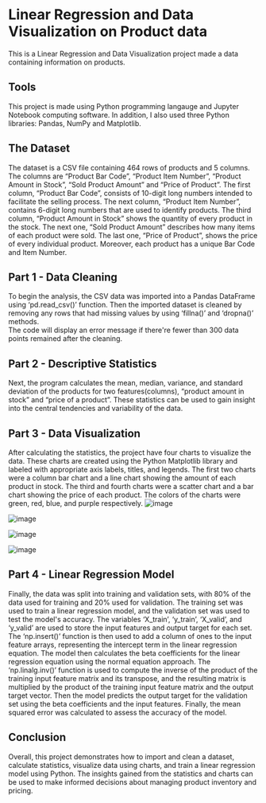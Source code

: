 # Linear Regression and Data Visualization on Product data
This is a Linear Regression and Data Visualization project made a data containing information on products. 

## Tools
This project is made using Python programming langauge and Jupyter Notebook computing software. 
In addition, I also used three Python libraries: Pandas, NumPy and Matplotlib.

## The Dataset
The dataset is a CSV file containing 464 rows of products and 5 columns. 
The columns are “Product Bar Code”, “Product Item Number”, “Product Amount in Stock”, “Sold Product Amount” and “Price of Product”. 
The first column, “Product Bar Code”, consists of 10-digit long numbers intended to facilitate the selling process. 
The next column, “Product Item Number”, contains 6-digit long numbers that are used to identify products. The third column, “Product Amount in Stock” shows the quantity of every product in the stock. 
The next one, “Sold Product Amount” describes how many items of each product were sold.
The last one, “Price of Product”, shows the price of every individual product. Moreover, each product has a unique Bar Code and Item Number.

## Part 1 - Data Cleaning
To begin the analysis, the CSV data was imported into a Pandas DataFrame using ‘pd.read_csv()’ function. 
Then the imported dataset is cleaned by removing any rows that had missing values by using ‘fillna()’ and ‘dropna()’ methods.          
The code will display an error message if there're fewer than 300 data points remained after the cleaning. 

## Part 2 - Descriptive Statistics
Next, the program calculates the mean, median, variance, and standard deviation of the products for two features(columns), “product amount in stock” and “price of a product”.
These statistics can be used to gain insight into the central tendencies and variability of the data. 

## Part 3 - Data Visualization
After calculating the statistics, the project have four charts to visualize the data. 
These charts are created using the Python Matplotlib library and labeled with appropriate axis labels, titles, and legends. 
The first two charts were a column bar chart and a line chart showing the amount of each product in stock. 
The third and fourth charts were a scatter chart and a bar chart showing the price of each product. 
The colors of the charts were green, red, blue, and purple respectively. 
![image](https://github.com/NahomAbera/Linear-Regression-and-Data-Visualization-on-Product-data/assets/144270821/71b0c823-0b94-4875-b788-14531e55d180)


![image](https://github.com/NahomAbera/Linear-Regression-and-Data-Visualization-on-Product-data/assets/144270821/6b3b7b49-b32d-4032-b8b6-ff831713cf14)

![image](https://github.com/NahomAbera/Linear-Regression-and-Data-Visualization-on-Product-data/assets/144270821/6093e256-f295-432f-bef1-63562cb8946b)

![image](https://github.com/NahomAbera/Linear-Regression-and-Data-Visualization-on-Product-data/assets/144270821/d3ae27ae-eb9a-48fe-9f40-a3545a2aba3a)

## Part 4 - Linear Regression Model
Finally, the data was split into training and validation sets, with 80% of the data used for training and 20% used for validation. 
The training set was used to train a linear regression model, and the validation set was used to test the model's accuracy. 
The variables ‘X_train’, ‘y_train’, ‘X_valid’, and ‘y_valid’ are used to store the input features and output target for each set.
The ‘np.insert()’ function is then used to add a column of ones to the input feature arrays, representing the intercept term in the linear regression equation.
The model then calculates the beta coefficients for the linear regression equation using the normal equation approach.
The ‘np.linalg.inv()’ function is used to compute the inverse of the product of the training input feature matrix and its transpose, and the resulting matrix is multiplied by the product of the training input feature matrix and the output target vector.
Then the model predicts the output target for the validation set using the beta coefficients and the input features.
Finally, the mean squared error was calculated to assess the accuracy of the model. 

## Conclusion
Overall, this project demonstrates how to import and clean a dataset, calculate statistics, visualize data using charts, and train a linear regression model using Python.
The insights gained from the statistics and charts can be used to make informed decisions about managing product inventory and pricing.


